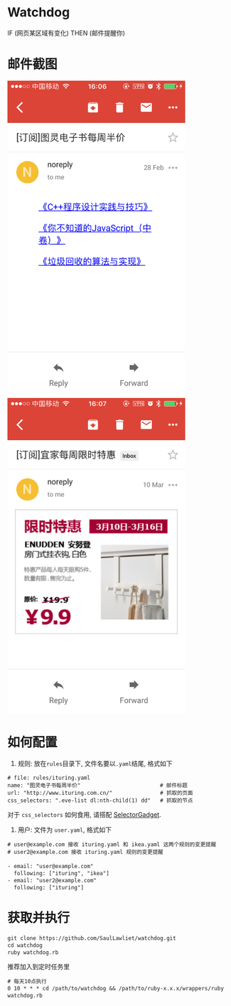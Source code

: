 # Watchdog
IF (网页某区域有变化) THEN (邮件提醒你)

# 邮件截图
<img src="screenshots/ituring.png" width="400px" /> <img src="screenshots/ikea.png" width="400px" />

# 如何配置
1. 规则: 放在`rules`目录下, 文件名要以`.yaml`结尾, 格式如下
  ```
  # file: rules/ituring.yaml
  name: "图灵电子书每周半价"                         # 邮件标题
  url: "http://www.ituring.com.cn/"               # 抓取的页面
  css_selectors: ".eve-list dl:nth-child(1) dd"   # 抓取的节点
  ```
  对于 `css_selectors` 如何食用, 请搭配
  [SelectorGadget](https://chrome.google.com/webstore/detail/selectorgadget/mhjhnkcfbdhnjickkkdbjoemdmbfginb).

1. 用户: 文件为 `user.yaml`, 格式如下
  ```
  # user@example.com 接收 ituring.yaml 和 ikea.yaml 这两个规则的变更提醒
  # user2@example.com 接收 ituring.yaml 规则的变更提醒

  - email: "user@example.com"
    following: ["ituring", "ikea"]
  - email: "user2@example.com"
    following: ["ituring"]
  ```

# 获取并执行
```
git clone https://github.com/SaulLawliet/watchdog.git
cd watchdog
ruby watchdog.rb
```
推荐加入到定时任务里
```
# 每天10点执行
0 10 * * * cd /path/to/watchdog && /path/to/ruby-x.x.x/wrappers/ruby watchdog.rb
```
